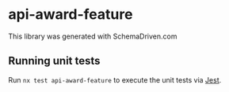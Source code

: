 
# api-award-feature

This library was generated with SchemaDriven.com

## Running unit tests

Run `nx test api-award-feature` to execute the unit tests via [Jest](https://jestjs.io).


